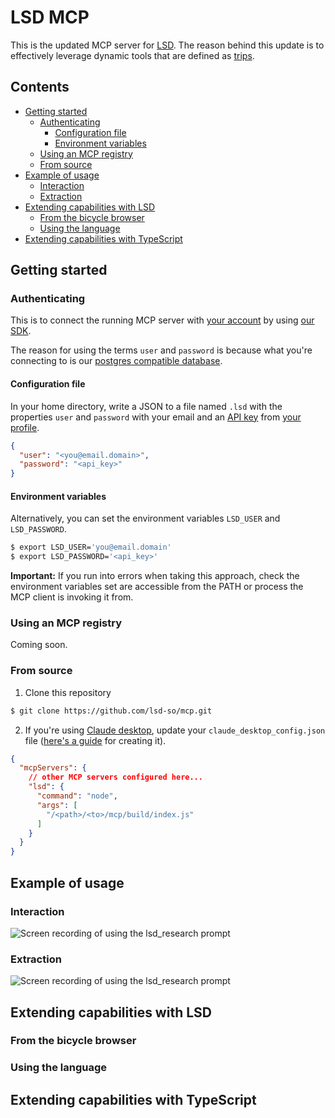 # LSD MCP

This is the updated MCP server for [LSD](https://lsd.so). The reason behind this update is to effectively leverage dynamic tools that are defined as [trips](https://lsd.so/docs/database/language/types/keywords/according).

## Contents

* [Getting started](#getting-started)
  * [Authenticating](#authenticating)
	* [Configuration file](#configuration-file)
	* [Environment variables](#environment-variables)
  * [Using an MCP registry](#using-an-mcp-registry)
  * [From source](#from-source)
* [Example of usage](#example-of-usage)
  * [Interaction](#interaction)
  * [Extraction](#extraction)
* [Extending capabilities with LSD](#extending-capabilities-with-lsd)
  * [From the bicycle browser](#from-the-bicycle-browser)
  * [Using the language](#using-the-language)
* [Extending capabilities with TypeScript](#extending-capabilities-with-typescript)

## Getting started

### Authenticating

This is to connect the running MCP server with [your account](https://lsd.so/profile) by using [our SDK](https://github.com/lsd-so/internetdata/?tab=readme-ov-file#authenticating).

The reason for using the terms `user` and `password` is because what you're connecting to is our [postgres compatible database](https://lsd.so/docs/database/postgres/postgres-compatible).

#### Configuration file

In your home directory, write a JSON to a file named `.lsd` with the properties `user` and `password` with your email and an [API key](https://lsd.so/docs/database/connect/authenticating) from [your profile](https://lsd.so/profile).

```JSON
{
  "user": "<you@email.domain>",
  "password": "<api_key>"
}
```

#### Environment variables

Alternatively, you can set the environment variables `LSD_USER` and `LSD_PASSWORD`.

```bash
$ export LSD_USER='you@email.domain'
$ export LSD_PASSWORD='<api_key>'
```

**Important:** If you run into errors when taking this approach, check the environment variables set are accessible from the PATH or process the MCP client is invoking it from.

### Using an MCP registry

Coming soon.

### From source

1. Clone this repository

```bash
$ git clone https://github.com/lsd-so/mcp.git
```

2. If you're using [Claude desktop](https://claude.ai/download), update your `claude_desktop_config.json` file ([here's a guide](https://modelcontextprotocol.io/quickstart/user#2-add-the-filesystem-mcp-server) for creating it).

```JSON
{
  "mcpServers": {
    // other MCP servers configured here...
    "lsd": {
      "command": "node",
      "args": [
	    "/<path>/<to>/mcp/build/index.js"
      ]
    }
  }
}
```

## Example of usage

### Interaction

![Screen recording of using the `lsd_research` prompt](media/lsd_research_interaction.gif)

### Extraction

![Screen recording of using the `lsd_research` prompt](media/lsd_research_claude.gif)

## Extending capabilities with LSD

### From the bicycle browser

### Using the language

## Extending capabilities with TypeScript
